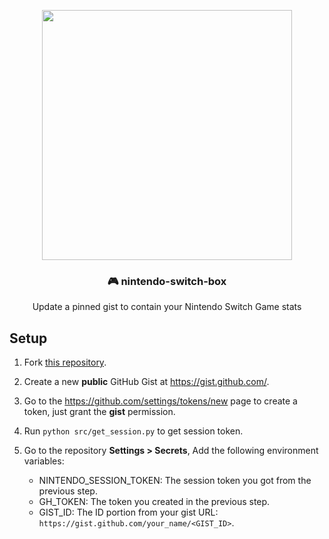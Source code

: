 <p align="center">
  <a href="https://gist.github.com/Swilder-M/4aa566c004d4baac8561a36ae02bc2ea"><img width="400" src="https://raw.githubusercontent.com/Swilder-M/nintendo-switch-box/master/assets/pinned.png"></a>
  <h3 align="center">🎮 nintendo-switch-box</h3>
  <p align="center">Update a pinned gist to contain your Nintendo Switch Game stats</p>
</p>

## Setup
1. Fork [this repository](https://github.com/Swilder-M/nintendo-switch-box).

2. Create a new **public** GitHub Gist at <https://gist.github.com/>.

3. Go to the <https://github.com/settings/tokens/new> page to create a token, just grant the **gist** permission.

4. Run `python src/get_session.py` to get session token.

5. Go to the repository **Settings > Secrets**, Add the following environment variables:
   - NINTENDO_SESSION_TOKEN: The session token you got from the previous step.
   - GH_TOKEN: The token you created in the previous step.
   - GIST_ID: The ID portion from your gist URL: `https://gist.github.com/your_name/<GIST_ID>`.
